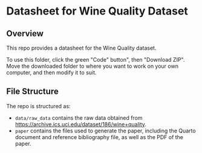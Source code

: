 # Datasheet for Wine Quality Dataset

## Overview

This repo provides a datasheet for the Wine Quality dataset.

To use this folder, click the green "Code" button", then "Download ZIP". Move the downloaded folder to where you want to work on your own computer, and then modify it to suit.


## File Structure

The repo is structured as:

-   `data/raw_data` contains the raw data obtained from https://archive.ics.uci.edu/dataset/186/wine+quality.
-   `paper` contains the files used to generate the paper, including the Quarto document and reference bibliography file, as well as the PDF of the paper. 

